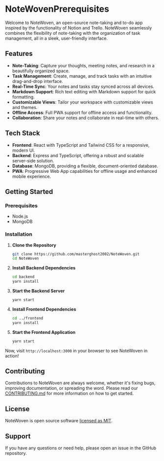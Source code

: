 # NoteWovenPrerequisites

Welcome to NoteWoven, an open-source note-taking and to-do app inspired by the functionality of Notion and Trello. NoteWoven seamlessly combines the flexibility of note-taking with the organization of task management, all in a sleek, user-friendly interface.

## Features
- **Note-Taking**: Capture your thoughts, meeting notes, and research in a beautifully organized space.
- **Task Management**: Create, manage, and track tasks with an intuitive drag-and-drop interface.
- **Real-Time Sync**: Your notes and tasks stay synced across all devices.
- **Markdown Support**: Rich text editing with Markdown support for quick formatting.
- **Customizable Views**: Tailor your workspace with customizable views and themes.
- **Offline Access**: Full PWA support for offline access and functionality.
- **Collaboration**: Share your notes and collaborate in real-time with others.

## Tech Stack
- **Frontend**: React with TypeScript and Tailwind CSS for a responsive, modern UI.
- **Backend**: Express and TypeScript, offering a robust and scalable server-side solution.
- **Database**: MongoDB, providing a flexible, document-oriented database.
- **PWA**: Progressive Web App capabilities for offline usage and enhanced mobile experience.

## Getting Started

### Prerequisites
- Node.js
- MongoDB

### Installation

1. **Clone the Repository**
   ```bash
   git clone https://github.com/masterghost2002/NoteWoven.git
   cd NoteWoven
   ```

2. **Install Backend Dependencies**
   ```bash
   cd backend
   yarn install
   ```

3. **Start the Backend Server**
   ```bash
   yarn start
   ```

4. **Install Frontend Dependencies**
   ```bash
   cd ../frontend
   yarn install
   ```

5. **Start the Frontend Application**
   ```bash
   yarn start
   ```

Now, visit `http://localhost:3000` in your browser to see NoteWoven in action!

## Contributing
Contributions to NoteWoven are always welcome, whether it's fixing bugs, improving documentation, or spreading the word. Please read our [CONTRIBUTING.md](CONTRIBUTING_LINK) for more information on how to get started.

## License
NoteWoven is open source software [licensed as MIT](LICENSE_LINK).

## Support
If you have any questions or need help, please open an issue in the GitHub repository.
